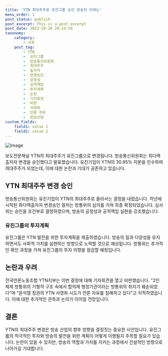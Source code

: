 ```yaml
---
title: 'YTN 최대주주로 유진그룹 승인 방송의 미래는'
menu_order: 1
post_status: publish
post_excerpt: This is a post excerpt
post_date: 2023-10-20 20:14:59
taxonomy:
    category:
        - 사회
    post_tag:
        - YTN
        -  유진그룹
        -  방송통신위원회
        -  최대주주
        -  출자자
        -  변경승인
        -  공정성
        -  공적책임
        -  투자계획
        -  논란
        -  기자회견
        -  비판
        -  사영화
        -  언론 자유
        -  방송산업
custom_fields:
    field1: value 1
    field2: value 2
---
```


![Image](https://imgnews.pstatic.net/image/659/2024/02/07/0000018688_001_20240207135501637.jpg?type=w647)


보도전문채널 YTN의 최대주주가 유진그룹으로 변경됩니다. 방송통신위원회는 최다액 출자자 변경을 승인했다고 발표했습니다. 유진기업이 YTN의 30.95% 지분을 인수하여 최대주주가 되었는데, 이에 대한 논란과 기대가 공존하고 있습니다.

## YTN 최대주주 변경 승인
방송통신위원회는 유진기업이 YTN의 최대주주로 올라서는 결정을 내렸습니다. 작년에 시작된 촤다액출자자 변경승인 절차는 방통위의 심의를 거쳐 최종 확정되었습니다. 심사위는 승인을 조건부로 결정하였으며, 방송의 공정성과 공적책임 실현을 강조했습니다.

### 유진그룹의 투자계획
유진그룹은 YTN 발전을 위한 투자계획을 제출하였습니다. 방송의 질과 다양성을 유지하면서도 사회적 가치를 실현하는 방향으로 노력할 것으로 예상됩니다. 방통위는 추가적인 확인 과정을 거쳐 유진그룹의 투자 의향을 점검할 예정입니다.

## 논란과 우려
전국언론노동조합 YTN지부는 이번 결정에 대해 기자회견을 열고 비판했습니다. "2인 체제 방통위의 기형적 구조 속에서 합의제 행정기관이라는 방통위의 취지가 훼손되었다"며 "윤석열 정권의 YTN 사영화 시도가 언론 자유를 침해하고 있다"고 지적하였습니다. 이에 대한 추가적인 관측과 논의가 이어질 전망입니다.

## 결론
YTN의 최대주주 변경은 방송 산업의 향후 방향을 결정짓는 중요한 사안입니다. 유진그룹의 적극적인 투자와 방송의 발전을 위한 계획이 어떻게 이행될지 주목할 필요가 있습니다. 논란이 있을 수 있지만, 방송의 역할과 가치를 지키는 과정에서 건설적인 방향으로 나아가길 기대합니다.
